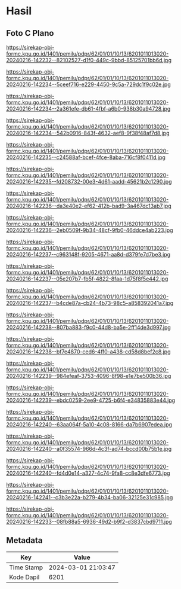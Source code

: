 # Hasil

## Foto C Plano

https://sirekap-obj-formc.kpu.go.id/1401/pemilu/pdpr/62/01/01/10/13/6201011013020-20240216-142232--82102527-d1f0-449c-9bbd-85125701bb6d.jpg

https://sirekap-obj-formc.kpu.go.id/1401/pemilu/pdpr/62/01/01/10/13/6201011013020-20240216-142234--5ceef716-e229-4450-9c5a-729dc1f9c02e.jpg

https://sirekap-obj-formc.kpu.go.id/1401/pemilu/pdpr/62/01/01/10/13/6201011013020-20240216-142234--2a361efe-db61-4fbf-a6b0-938b30a94728.jpg

https://sirekap-obj-formc.kpu.go.id/1401/pemilu/pdpr/62/01/01/10/13/6201011013020-20240216-142234--542b0916-843f-4632-aef8-9f38f48af7d8.jpg

https://sirekap-obj-formc.kpu.go.id/1401/pemilu/pdpr/62/01/01/10/13/6201011013020-20240216-142235--c24588af-bcef-4fce-8aba-716cf8f0411d.jpg

https://sirekap-obj-formc.kpu.go.id/1401/pemilu/pdpr/62/01/01/10/13/6201011013020-20240216-142235--fd208732-00e3-4d61-aadd-45621b2c1290.jpg

https://sirekap-obj-formc.kpu.go.id/1401/pemilu/pdpr/62/01/01/10/13/6201011013020-20240216-142236--da3e40e2-ef62-412b-bad9-3a467dc13ab7.jpg

https://sirekap-obj-formc.kpu.go.id/1401/pemilu/pdpr/62/01/01/10/13/6201011013020-20240216-142236--2eb0509f-9b34-48cf-9fb0-46ddce4ab223.jpg

https://sirekap-obj-formc.kpu.go.id/1401/pemilu/pdpr/62/01/01/10/13/6201011013020-20240216-142237--c963148f-9205-4671-aa8d-d379fe7d7be3.jpg

https://sirekap-obj-formc.kpu.go.id/1401/pemilu/pdpr/62/01/01/10/13/6201011013020-20240216-142237--05e207b7-fb5f-4822-8faa-1d75f8f5e442.jpg

https://sirekap-obj-formc.kpu.go.id/1401/pemilu/pdpr/62/01/01/10/13/6201011013020-20240216-142237--b4cde87a-cb24-4b73-98c5-a858392041a7.jpg

https://sirekap-obj-formc.kpu.go.id/1401/pemilu/pdpr/62/01/01/10/13/6201011013020-20240216-142238--807ba883-f9c0-44d8-ba5e-2ff14de3d997.jpg

https://sirekap-obj-formc.kpu.go.id/1401/pemilu/pdpr/62/01/01/10/13/6201011013020-20240216-142238--bf7e4870-ced6-4ff0-a438-cd58d8bef2c8.jpg

https://sirekap-obj-formc.kpu.go.id/1401/pemilu/pdpr/62/01/01/10/13/6201011013020-20240216-142239--984efeaf-3753-4096-8f98-e1e7be500b36.jpg

https://sirekap-obj-formc.kpu.go.id/1401/pemilu/pdpr/62/01/01/10/13/6201011013020-20240216-142239--ebdc0259-2ee9-4725-b6f4-e34835883e44.jpg

https://sirekap-obj-formc.kpu.go.id/1401/pemilu/pdpr/62/01/01/10/13/6201011013020-20240216-142240--63aa064f-5a10-4c08-8166-da7b6907edea.jpg

https://sirekap-obj-formc.kpu.go.id/1401/pemilu/pdpr/62/01/01/10/13/6201011013020-20240216-142240--a0f35574-966d-4c3f-ad74-bccd00b75b1e.jpg

https://sirekap-obj-formc.kpu.go.id/1401/pemilu/pdpr/62/01/01/10/13/6201011013020-20240216-142240--fd4d0e14-a327-4c74-9fa8-cc8e3dfe6773.jpg

https://sirekap-obj-formc.kpu.go.id/1401/pemilu/pdpr/62/01/01/10/13/6201011013020-20240216-142241--c3b3e22a-b279-4b34-ba06-32125e31c985.jpg

https://sirekap-obj-formc.kpu.go.id/1401/pemilu/pdpr/62/01/01/10/13/6201011013020-20240216-142233--08fb88a5-6936-49d2-b9f2-d3837cbd9711.jpg


## Metadata

| Key        | Value               |
| ---------- | ------------------- |
| Time Stamp | 2024-03-01 21:03:47 |
| Kode Dapil | 6201                |



